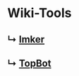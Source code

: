 # Wiki-Tools

## ↳ [Imker](https://github.com/MarcoFalke/wiki-java-tools/tree/imker)
## ↳ [TopBot](https://github.com/MarcoFalke/wiki-java-tools/tree/topbot)
